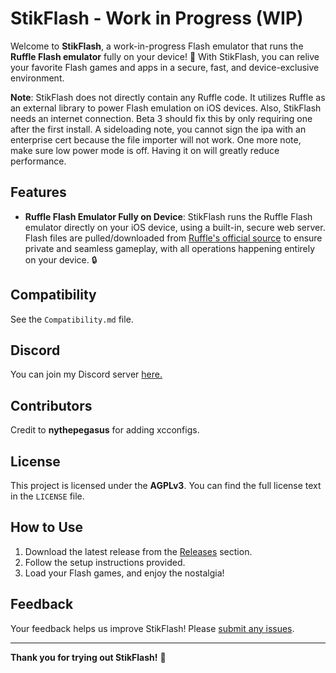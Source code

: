 # StikFlash - Work in Progress (WIP)

Welcome to **StikFlash**, a work-in-progress Flash emulator that runs the **Ruffle Flash emulator** fully on your device! 🎉 With StikFlash, you can relive your favorite Flash games and apps in a secure, fast, and device-exclusive environment.

**Note**: StikFlash does not directly contain any Ruffle code. It utilizes Ruffle as an external library to power Flash emulation on iOS devices. 
Also, StikFlash needs an internet connection. Beta 3 should fix this by only requiring one after the first install.
A sideloading note, you cannot sign the ipa with an enterprise cert because the file importer will not work.
One more note, make sure low power mode is off. Having it on will greatly reduce performance.

## Features
- **Ruffle Flash Emulator Fully on Device**: StikFlash runs the Ruffle Flash emulator directly on your iOS device, using a built-in, secure web server. Flash files are pulled/downloaded from [Ruffle's official source](https://unpkg.com/@ruffle-rs/ruffle) to ensure private and seamless gameplay, with all operations happening entirely on your device. 🔒

## Compatibility
See the `Compatibility.md` file.

## Discord
You can join my Discord server [here.](https://discord.gg/a6qxs97Gun)

## Contributors
Credit to **nythepegasus** for adding xcconfigs.

## License
This project is licensed under the **AGPLv3**. You can find the full license text in the `LICENSE` file.

## How to Use
1. Download the latest release from the [Releases](https://github.com/0-Blu/StikEMU/releases) section.
2. Follow the setup instructions provided.
3. Load your Flash games, and enjoy the nostalgia!

## Feedback
Your feedback helps us improve StikFlash! Please [submit any issues](https://github.com/0-Blu/StikEMU/issues).

---

**Thank you for trying out StikFlash!** 🙌
